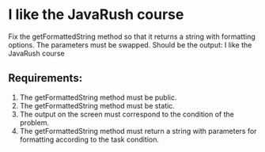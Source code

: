 # I like the JavaRush course

Fix the getFormattedString method so that it returns a string with formatting options.
The parameters must be swapped.
Should be the output:
I like the JavaRush course


## Requirements:
1. The getFormattedString method must be public.
2. The getFormattedString method must be static.
3. The output on the screen must correspond to the condition of the problem.
4. The getFormattedString method must return a string with parameters for formatting according to the task condition.